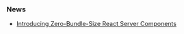 ### News

- [Introducing Zero-Bundle-Size React Server Components](https://react.dev/blog/2020/12/21/data-fetching-with-react-server-components)

